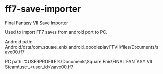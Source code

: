 # ff7-save-importer
Final Fantasy VII Save Importer

Used to import FF7 saves from android port to PC.

Android path: Android/data/com.square_enix.android_googleplay.FFVII/files/Documents/save00.ff7

PC path: %USERPROFILE%\Documents\Square Enix\FINAL FANTASY VII Steam\user_<user_id>\save00.ff7

